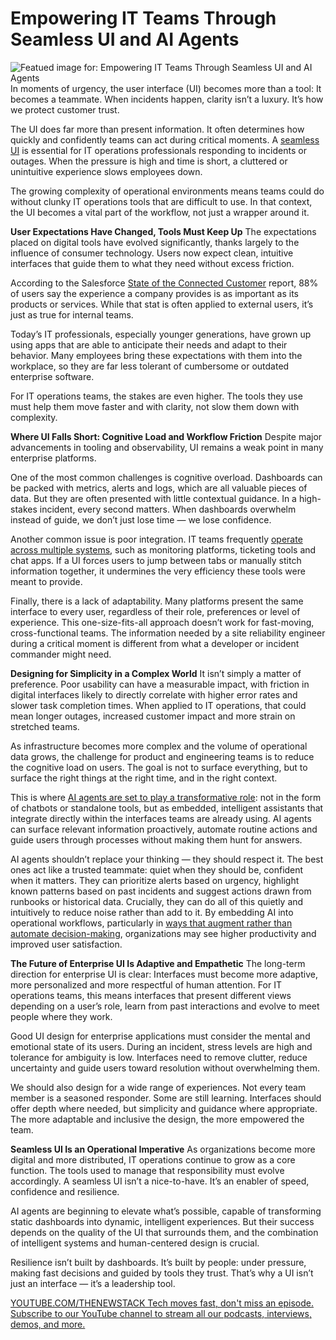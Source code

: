 # Empowering IT Teams Through Seamless UI and AI Agents
![Featued image for: Empowering IT Teams Through Seamless UI and AI Agents](https://cdn.thenewstack.io/media/2025/05/3d0a2d67-ui-1024x579.png)
In moments of urgency, the user interface (UI) becomes more than a tool: It becomes a teammate. When incidents happen, clarity isn’t a luxury. It’s how we protect customer trust.

The UI does far more than present information. It often determines how quickly and confidently teams can act during critical moments. A [seamless UI](https://thenewstack.io/bad-by-design-the-world-of-intentionally-awful-user-interfaces/) is essential for IT operations professionals responding to incidents or outages. When the pressure is high and time is short, a cluttered or unintuitive experience slows employees down.

The growing complexity of operational environments means teams could do without clunky IT operations tools that are difficult to use. In that context, the UI becomes a vital part of the workflow, not just a wrapper around it.

**User Expectations Have Changed, Tools Must Keep Up**
The expectations placed on digital tools have evolved significantly, thanks largely to the influence of consumer technology. Users now expect clean, intuitive interfaces that guide them to what they need without excess friction.

According to the Salesforce [State of the Connected Customer](https://www.salesforce.com/uk/form/pdf/state-of-the-connected-customer-fifth-edition/) report, 88% of users say the experience a company provides is as important as its products or services. While that stat is often applied to external users, it’s just as true for internal teams.

Today’s IT professionals, especially younger generations, have grown up using apps that are able to anticipate their needs and adapt to their behavior. Many employees bring these expectations with them into the workplace, so they are far less tolerant of cumbersome or outdated enterprise software.

For IT operations teams, the stakes are even higher. The tools they use must help them move faster and with clarity, not slow them down with complexity.

**Where UI Falls Short: Cognitive Load and Workflow Friction**
Despite major advancements in tooling and observability, UI remains a weak point in many enterprise platforms.

One of the most common challenges is cognitive overload. Dashboards can be packed with metrics, alerts and logs, which are all valuable pieces of data. But they are often presented with little contextual guidance. In a high-stakes incident, every second matters. When dashboards overwhelm instead of guide, we don’t just lose time — we lose confidence.

Another common issue is poor integration. IT teams frequently [operate across multiple systems](https://thenewstack.io/three-stages-of-building-self-healing-it-systems-with-multiagent-ai/), such as monitoring platforms, ticketing tools and chat apps. If a UI forces users to jump between tabs or manually stitch information together, it undermines the very efficiency these tools were meant to provide.

Finally, there is a lack of adaptability. Many platforms present the same interface to every user, regardless of their role, preferences or level of experience. This one-size-fits-all approach doesn’t work for fast-moving, cross-functional teams. The information needed by a site reliability engineer during a critical moment is different from what a developer or incident commander might need.

**Designing for Simplicity in a Complex World**
It isn’t simply a matter of preference. Poor usability can have a measurable impact, with friction in digital interfaces likely to directly correlate with higher error rates and slower task completion times. When applied to IT operations, that could mean longer outages, increased customer impact and more strain on stretched teams.

As infrastructure becomes more complex and the volume of operational data grows, the challenge for product and engineering teams is to reduce the cognitive load on users. The goal is not to surface everything, but to surface the right things at the right time, and in the right context.

This is where [AI agents are set to play a transformative role](https://thenewstack.io/how-ai-agents-will-transform-devops-workflows-for-engineers/): not in the form of chatbots or standalone tools, but as embedded, intelligent assistants that integrate directly within the interfaces teams are already using. AI agents can surface relevant information proactively, automate routine actions and guide users through processes without making them hunt for answers.

AI agents shouldn’t replace your thinking — they should respect it. The best ones act like a trusted teammate: quiet when they should be, confident when it matters. They can prioritize alerts based on urgency, highlight known patterns based on past incidents and suggest actions drawn from runbooks or historical data. Crucially, they can do all of this quietly and intuitively to reduce noise rather than add to it. By embedding AI into operational workflows, particularly in [ways that augment rather than automate decision-making](https://thenewstack.io/three-ways-automation-can-improve-workplace-culture/), organizations may see higher productivity and improved user satisfaction.

**The Future of Enterprise UI Is Adaptive and Empathetic**
The long-term direction for enterprise UI is clear: Interfaces must become more adaptive, more personalized and more respectful of human attention. For IT operations teams, this means interfaces that present different views depending on a user’s role, learn from past interactions and evolve to meet people where they work.

Good UI design for enterprise applications must consider the mental and emotional state of its users. During an incident, stress levels are high and tolerance for ambiguity is low. Interfaces need to remove clutter, reduce uncertainty and guide users toward resolution without overwhelming them.

We should also design for a wide range of experiences. Not every team member is a seasoned responder. Some are still learning. Interfaces should offer depth where needed, but simplicity and guidance where appropriate. The more adaptable and inclusive the design, the more empowered the team.

**Seamless UI Is an Operational Imperative**
As organizations become more digital and more distributed, IT operations continue to grow as a core function. The tools used to manage that responsibility must evolve accordingly. A seamless UI isn’t a nice-to-have. It’s an enabler of speed, confidence and resilience.

AI agents are beginning to elevate what’s possible, capable of transforming static dashboards into dynamic, intelligent experiences. But their success depends on the quality of the UI that surrounds them, and the combination of intelligent systems and human-centered design is crucial.

Resilience isn’t built by dashboards. It’s built by people: under pressure, making fast decisions and guided by tools they trust. That’s why a UI isn’t just an interface — it’s a leadership tool.

[
YOUTUBE.COM/THENEWSTACK
Tech moves fast, don't miss an episode. Subscribe to our YouTube
channel to stream all our podcasts, interviews, demos, and more.
](https://youtube.com/thenewstack?sub_confirmation=1)
